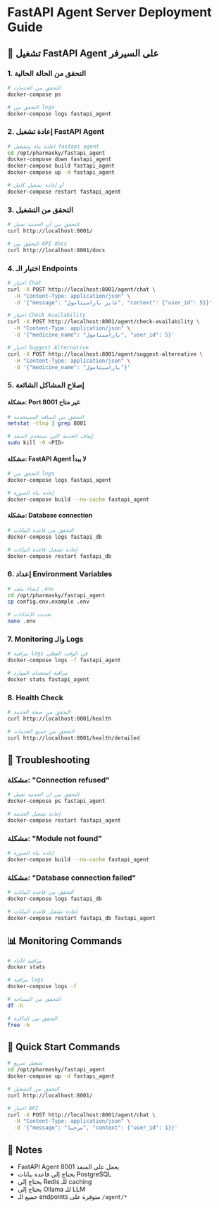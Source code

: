 # FastAPI Agent Server Deployment Guide

## 🚀 تشغيل FastAPI Agent على السيرفر

### 1. التحقق من الحالة الحالية
```bash
# التحقق من الخدمات
docker-compose ps

# التحقق من logs
docker-compose logs fastapi_agent
```

### 2. إعادة تشغيل FastAPI Agent
```bash
# إعادة بناء وتشغيل fastapi_agent
cd /opt/pharmasky/fastapi_agent
docker-compose down fastapi_agent
docker-compose build fastapi_agent
docker-compose up -d fastapi_agent

# أو إعادة تشغيل كامل
docker-compose restart fastapi_agent
```

### 3. التحقق من التشغيل
```bash
# التحقق من أن الخدمة تعمل
curl http://localhost:8001/

# التحقق من API docs
curl http://localhost:8001/docs
```

### 4. اختبار الـ Endpoints
```bash
# اختبار Chat
curl -X POST http://localhost:8001/agent/chat \
  -H "Content-Type: application/json" \
  -d '{"message": "عايز باراسيتامول", "context": {"user_id": 5}}'

# اختبار Check Availability
curl -X POST http://localhost:8001/agent/check-availability \
  -H "Content-Type: application/json" \
  -d '{"medicine_name": "باراسيتامول", "user_id": 5}'

# اختبار Suggest Alternative
curl -X POST http://localhost:8001/agent/suggest-alternative \
  -H "Content-Type: application/json" \
  -d '{"medicine_name": "باراسيتامول"}'
```

### 5. إصلاح المشاكل الشائعة

#### مشكلة: Port 8001 غير متاح
```bash
# التحقق من المنافذ المستخدمة
netstat -tlnp | grep 8001

# إيقاف الخدمة التي تستخدم المنفذ
sudo kill -9 <PID>
```

#### مشكلة: FastAPI Agent لا يبدأ
```bash
# التحقق من logs
docker-compose logs fastapi_agent

# إعادة بناء الصورة
docker-compose build --no-cache fastapi_agent
```

#### مشكلة: Database connection
```bash
# التحقق من قاعدة البيانات
docker-compose logs fastapi_db

# إعادة تشغيل قاعدة البيانات
docker-compose restart fastapi_db
```

### 6. إعداد Environment Variables
```bash
# إنشاء ملف .env
cd /opt/pharmasky/fastapi_agent
cp config.env.example .env

# تحديث الإعدادات
nano .env
```

### 7. Monitoring والـ Logs
```bash
# مراقبة logs في الوقت الفعلي
docker-compose logs -f fastapi_agent

# مراقبة استخدام الموارد
docker stats fastapi_agent
```

### 8. Health Check
```bash
# التحقق من صحة الخدمة
curl http://localhost:8001/health

# التحقق من جميع الخدمات
curl http://localhost:8001/health/detailed
```

## 🔧 Troubleshooting

### مشكلة: "Connection refused"
```bash
# التحقق من أن الخدمة تعمل
docker-compose ps fastapi_agent

# إعادة تشغيل الخدمة
docker-compose restart fastapi_agent
```

### مشكلة: "Module not found"
```bash
# إعادة بناء الصورة
docker-compose build --no-cache fastapi_agent
```

### مشكلة: "Database connection failed"
```bash
# التحقق من قاعدة البيانات
docker-compose logs fastapi_db

# إعادة تشغيل قاعدة البيانات
docker-compose restart fastapi_db fastapi_agent
```

## 📊 Monitoring Commands

```bash
# مراقبة الأداء
docker stats

# مراقبة logs
docker-compose logs -f

# التحقق من المساحة
df -h

# التحقق من الذاكرة
free -h
```

## 🚀 Quick Start Commands

```bash
# تشغيل سريع
cd /opt/pharmasky/fastapi_agent
docker-compose up -d fastapi_agent

# التحقق من التشغيل
curl http://localhost:8001/

# اختبار API
curl -X POST http://localhost:8001/agent/chat \
  -H "Content-Type: application/json" \
  -d '{"message": "مرحبا", "context": {"user_id": 1}}'
```

## 📝 Notes

- FastAPI Agent يعمل على المنفذ 8001
- يحتاج إلى قاعدة بيانات PostgreSQL
- يحتاج إلى Redis للـ caching
- يحتاج إلى Ollama للـ LLM
- جميع الـ endpoints متوفرة على `/agent/*`
